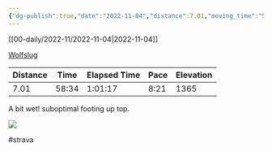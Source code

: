 ```yaml
---
{"dg-publish":true,"date":"2022-11-04","distance":7.01,"moving_time":"58:34","elapsed_time":"1:01:17","pace":"8:21","total_elevation_gain":1365,"url":"https://www.strava.com/activities/8068818203","permalink":"/01-personal/strava/2022-11-04-wolfslug/","dgPassFrontmatter":true}
---
```



[[00-daily/2022-11/2022-11-04\|2022-11-04]]

[Wolfslug](https://www.strava.com/activities/8068818203)

| Distance | Time  | Elapsed Time | Pace | Elevation |
| -------- | ----- | ------------ | ---- | --------- |
| 7.01     | 58:34 | 1:01:17      | 8:21 | 1365      |


A bit wet! suboptimal footing up top.
    
![](https://dgtzuqphqg23d.cloudfront.net/zPUBVHZuwcJjVugmY0bCIYoXlx9ha5BStrWF6xy82qk-768x576.jpg)

    

#strava
